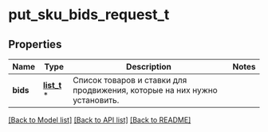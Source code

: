 # put_sku_bids_request_t

## Properties
Name | Type | Description | Notes
------------ | ------------- | ------------- | -------------
**bids** | [**list_t**](sku_bid_item_dto.md) \* | Список товаров и ставки для продвижения, которые на них нужно установить. | 

[[Back to Model list]](../README.md#documentation-for-models) [[Back to API list]](../README.md#documentation-for-api-endpoints) [[Back to README]](../README.md)


